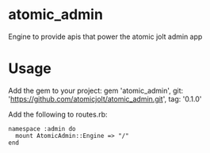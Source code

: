 # atomic_admin
Engine to provide apis that power the atomic jolt admin app

# Usage

Add the gem to your project:
gem 'atomic_admin',  git: 'https://github.com/atomicjolt/atomic_admin.git', tag: '0.1.0'

Add the following to routes.rb:
  ```
  namespace :admin do
    mount AtomicAdmin::Engine => "/"
  end
  ```